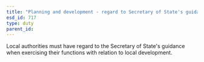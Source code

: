 ```yaml
---
title: "Planning and development - regard to Secretary of State's guidance"
esd_id: 717
type: duty
parent_id:  
---
```


Local authorities must have regard to the Secretary of State's guidance when exercising their functions with relation to local development.

